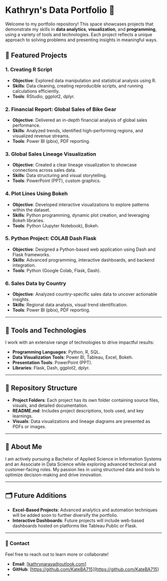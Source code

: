 # Kathryn's Data Portfolio 🎯

Welcome to my portfolio repository! This space showcases projects that demonstrate my skills in **data analytics**, **visualization**, and **programming**, using a variety of tools and technologies. Each project reflects a unique approach to solving problems and presenting insights in meaningful ways.

## 🌟 Featured Projects

### 1. **Creating R Script**
- **Objective**: Explored data manipulation and statistical analysis using R.
- **Skills**: Data cleaning, creating reproducible scripts, and running calculations efficiently.
- **Tools**: RStudio, ggplot2, dplyr.

### 2. **Financial Report: Global Sales of Bike Gear**
- **Objective**: Delivered an in-depth financial analysis of global sales performance.
- **Skills**: Analyzed trends, identified high-performing regions, and visualized revenue streams.
- **Tools**: Power BI (pbix), PDF reporting.

### 3. **Global Sales Lineage Visualization**
- **Objective**: Created a clear lineage visualization to showcase connections across sales data.
- **Skills**: Data structuring and visual storytelling.
- **Tools**: PowerPoint (PPT), custom graphics.

### 4. **Plot Lines Using Bokeh**
- **Objective**: Developed interactive visualizations to explore patterns within the dataset.
- **Skills**: Python programming, dynamic plot creation, and leveraging Bokeh libraries.
- **Tools**: Python (Jupyter Notebook), Bokeh.

### 5. **Python Project: COLAB Dash Flask**
- **Objective**: Designed a Python-based web application using Dash and Flask frameworks.
- **Skills**: Advanced programming, interactive dashboards, and backend integration.
- **Tools**: Python (Google Colab, Flask, Dash).

### 6. **Sales Data by Country**
- **Objective**: Analyzed country-specific sales data to uncover actionable insights.
- **Skills**: Regional data analysis, visual trend identification.
- **Tools**: Power BI (pbix), PDF reporting.

---

## 🔧 Tools and Technologies
I work with an extensive range of technologies to drive impactful results:
- **Programming Languages**: Python, R, SQL.
- **Data Visualization Tools**: Power BI, Tableau, Excel, Bokeh.
- **Presentation Tools**: PowerPoint (PPT).
- **Libraries**: Flask, Dash, ggplot2, dplyr.

---

## 📂 Repository Structure
- **Project Folders**: Each project has its own folder containing source files, visuals, and detailed documentation.
- **README.md**: Includes project descriptions, tools used, and key learnings.
- **Visuals**: Data visualizations and lineage diagrams are presented as PDFs or images.

---

## 🚀 About Me
I am actively pursuing a Bachelor of Applied Science in Information Systems and an Associate in Data Science while exploring advanced technical and customer-facing roles. My passion lies in using structured data and tools to optimize decision-making and drive innovation.

---

## 🗂 Future Additions
- **Excel-Based Projects**: Advanced analytics and automation techniques will be added soon to further diversify the portfolio.
- **Interactive Dashboards**: Future projects will include web-based dashboards hosted on platforms like Tableau Public or Flask.

---

### 📢 Contact
Feel free to reach out to learn more or collaborate!
- **Email**: [kathrynaraya@outlook.com]
- **GitHub**: [https://github.com/KateBA715](https://github.com/KateBA715)
- 

